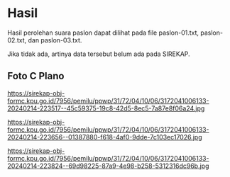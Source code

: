# Hasil

Hasil perolehan suara paslon dapat dilihat pada file paslon-01.txt, paslon-02.txt, dan paslon-03.txt.

Jika tidak ada, artinya data tersebut belum ada pada SIREKAP.

## Foto C Plano

https://sirekap-obj-formc.kpu.go.id/7956/pemilu/ppwp/31/72/04/10/06/3172041006133-20240214-223517--45c59375-19c8-42d5-8ec5-7a87e8f06a24.jpg

https://sirekap-obj-formc.kpu.go.id/7956/pemilu/ppwp/31/72/04/10/06/3172041006133-20240214-223656--01387880-f618-4af0-9dde-7c103ec17026.jpg

https://sirekap-obj-formc.kpu.go.id/7956/pemilu/ppwp/31/72/04/10/06/3172041006133-20240214-223824--69d98225-87a9-4e98-b258-5312316dc96b.jpg
